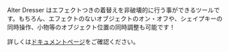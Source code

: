 Alter Dresser はエフェクトつきの着替えを非破壊的に行う事ができるツールです。もちろん、エフェクトのないオブジェクトのオン・オフや、シェイプキーの同時操作、小物等のオブジェクト位置の同時調整も可能です！  

詳しくは[ドキュメントページ](https://kamishiro.online/alter-dresser)をご確認ください。